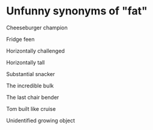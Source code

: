 
# Unfunny synonyms of "fat"

Cheeseburger champion

Fridge feen

Horizontally challenged

Horizontally tall

Substantial snacker

The incredible bulk

The last chair bender

Tom built like cruise

Unidentified growing object






